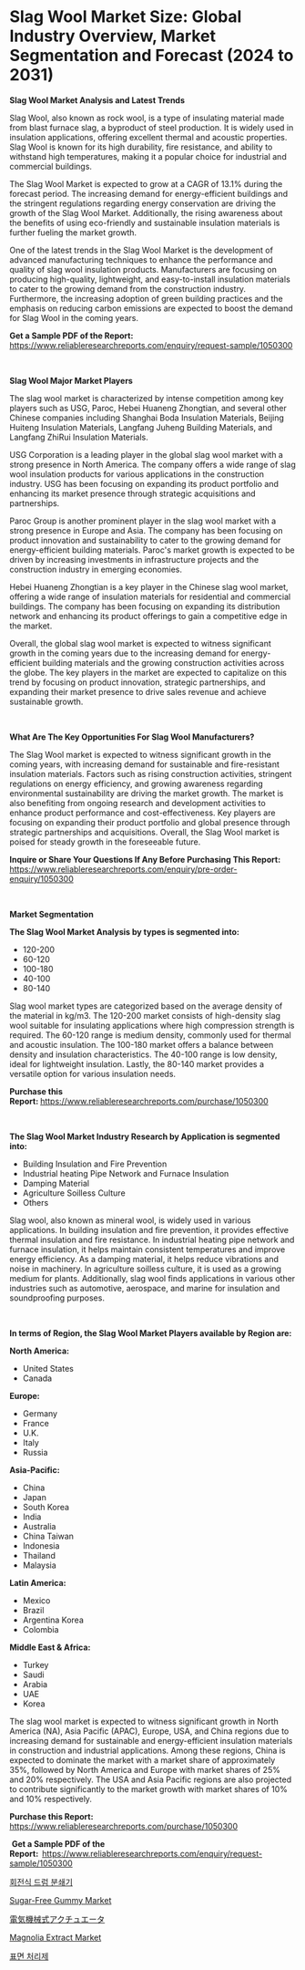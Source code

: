 <p><h1>Slag Wool Market Size: Global Industry Overview, Market Segmentation and Forecast (2024 to 2031)</h1></p><p><strong>Slag Wool Market Analysis and Latest Trends</strong></p>
<p><p>Slag Wool, also known as rock wool, is a type of insulating material made from blast furnace slag, a byproduct of steel production. It is widely used in insulation applications, offering excellent thermal and acoustic properties. Slag Wool is known for its high durability, fire resistance, and ability to withstand high temperatures, making it a popular choice for industrial and commercial buildings.</p><p>The Slag Wool Market is expected to grow at a CAGR of 13.1% during the forecast period. The increasing demand for energy-efficient buildings and the stringent regulations regarding energy conservation are driving the growth of the Slag Wool Market. Additionally, the rising awareness about the benefits of using eco-friendly and sustainable insulation materials is further fueling the market growth.</p><p>One of the latest trends in the Slag Wool Market is the development of advanced manufacturing techniques to enhance the performance and quality of slag wool insulation products. Manufacturers are focusing on producing high-quality, lightweight, and easy-to-install insulation materials to cater to the growing demand from the construction industry. Furthermore, the increasing adoption of green building practices and the emphasis on reducing carbon emissions are expected to boost the demand for Slag Wool in the coming years.</p></p>
<p><strong>Get a Sample PDF of the Report:&nbsp;</strong> <a href="https://www.reliableresearchreports.com/enquiry/request-sample/1050300">https://www.reliableresearchreports.com/enquiry/request-sample/1050300</a></p>
<p>&nbsp;</p>
<p><strong>Slag Wool Major Market Players</strong></p>
<p><p>The slag wool market is characterized by intense competition among key players such as USG, Paroc, Hebei Huaneng Zhongtian, and several other Chinese companies including Shanghai Boda Insulation Materials, Beijing Huiteng Insulation Materials, Langfang Juheng Building Materials, and Langfang ZhiRui Insulation Materials.</p><p>USG Corporation is a leading player in the global slag wool market with a strong presence in North America. The company offers a wide range of slag wool insulation products for various applications in the construction industry. USG has been focusing on expanding its product portfolio and enhancing its market presence through strategic acquisitions and partnerships.</p><p>Paroc Group is another prominent player in the slag wool market with a strong presence in Europe and Asia. The company has been focusing on product innovation and sustainability to cater to the growing demand for energy-efficient building materials. Paroc's market growth is expected to be driven by increasing investments in infrastructure projects and the construction industry in emerging economies.</p><p>Hebei Huaneng Zhongtian is a key player in the Chinese slag wool market, offering a wide range of insulation materials for residential and commercial buildings. The company has been focusing on expanding its distribution network and enhancing its product offerings to gain a competitive edge in the market.</p><p>Overall, the global slag wool market is expected to witness significant growth in the coming years due to the increasing demand for energy-efficient building materials and the growing construction activities across the globe. The key players in the market are expected to capitalize on this trend by focusing on product innovation, strategic partnerships, and expanding their market presence to drive sales revenue and achieve sustainable growth.</p></p>
<p>&nbsp;</p>
<p><strong>What Are The Key Opportunities For Slag Wool Manufacturers?</strong></p>
<p><p>The Slag Wool market is expected to witness significant growth in the coming years, with increasing demand for sustainable and fire-resistant insulation materials. Factors such as rising construction activities, stringent regulations on energy efficiency, and growing awareness regarding environmental sustainability are driving the market growth. The market is also benefiting from ongoing research and development activities to enhance product performance and cost-effectiveness. Key players are focusing on expanding their product portfolio and global presence through strategic partnerships and acquisitions. Overall, the Slag Wool market is poised for steady growth in the foreseeable future.</p></p>
<p><strong>Inquire or Share Your Questions If Any Before Purchasing This Report:</strong> <a href="https://www.reliableresearchreports.com/enquiry/pre-order-enquiry/1050300">https://www.reliableresearchreports.com/enquiry/pre-order-enquiry/1050300</a></p>
<p>&nbsp;</p>
<p><strong>Market Segmentation</strong></p>
<p><strong>The Slag Wool Market Analysis by types is segmented into:</strong></p>
<p><ul><li>120-200</li><li>60-120</li><li>100-180</li><li>40-100</li><li>80-140</li></ul></p>
<p><p>Slag wool market types are categorized based on the average density of the material in kg/m3. The 120-200 market consists of high-density slag wool suitable for insulating applications where high compression strength is required. The 60-120 range is medium density, commonly used for thermal and acoustic insulation. The 100-180 market offers a balance between density and insulation characteristics. The 40-100 range is low density, ideal for lightweight insulation. Lastly, the 80-140 market provides a versatile option for various insulation needs.</p></p>
<p><strong>Purchase this Report:&nbsp;</strong><a href="https://www.reliableresearchreports.com/purchase/1050300">https://www.reliableresearchreports.com/purchase/1050300</a></p>
<p>&nbsp;</p>
<p><strong>The Slag Wool Market Industry Research by Application is segmented into:</strong></p>
<p><ul><li>Building Insulation and Fire Prevention</li><li>Industrial heating Pipe Network and Furnace Insulation</li><li>Damping Material</li><li>Agriculture Soilless Culture</li><li>Others</li></ul></p>
<p><p>Slag wool, also known as mineral wool, is widely used in various applications. In building insulation and fire prevention, it provides effective thermal insulation and fire resistance. In industrial heating pipe network and furnace insulation, it helps maintain consistent temperatures and improve energy efficiency. As a damping material, it helps reduce vibrations and noise in machinery. In agriculture soilless culture, it is used as a growing medium for plants. Additionally, slag wool finds applications in various other industries such as automotive, aerospace, and marine for insulation and soundproofing purposes.</p></p>
<p>&nbsp;</p>
<p><strong>In terms of Region, the Slag Wool Market Players available by Region are:</strong></p>
<p>
    <p> <strong> North America: </strong>
        <ul>
            <li>United States</li>
            <li>Canada</li>
        </ul>
        </p> 
    <p> <strong> Europe: </strong>
        <ul>
            <li>Germany</li>
            <li>France</li>
            <li>U.K.</li>
            <li>Italy</li>
            <li>Russia</li>
        </ul>
        </p> 
    <p> <strong> Asia-Pacific: </strong>
        <ul>
            <li>China</li>
            <li>Japan</li>
            <li>South Korea</li>
            <li>India</li>
            <li>Australia</li>
            <li>China Taiwan</li>
            <li>Indonesia</li>
            <li>Thailand</li>
            <li>Malaysia</li>
        </ul>
        </p> 
    <p> <strong> Latin America: </strong>
        <ul>
            <li>Mexico</li>
            <li>Brazil</li>
            <li>Argentina Korea</li>
            <li>Colombia</li>
        </ul>
        </p> 
    <p> <strong> Middle East & Africa: </strong>
        <ul>
            <li>Turkey</li>
            <li>Saudi</li>
            <li>Arabia</li>
            <li>UAE</li>
            <li>Korea</li>
        </ul>
    </p>
    </p>
<p><p>The slag wool market is expected to witness significant growth in North America (NA), Asia Pacific (APAC), Europe, USA, and China regions due to increasing demand for sustainable and energy-efficient insulation materials in construction and industrial applications. Among these regions, China is expected to dominate the market with a market share of approximately 35%, followed by North America and Europe with market shares of 25% and 20% respectively. The USA and Asia Pacific regions are also projected to contribute significantly to the market growth with market shares of 10% and 10% respectively.</p></p>
<p><strong>Purchase this Report: </strong><a href="https://www.reliableresearchreports.com/purchase/1050300">https://www.reliableresearchreports.com/purchase/1050300</a></p>
<p>&nbsp;<strong>Get a Sample PDF of the Report:&nbsp;&nbsp;</strong><a href="https://www.reliableresearchreports.com/enquiry/request-sample/1050300">https://www.reliableresearchreports.com/enquiry/request-sample/1050300</a></p>
<p><strong></strong></p>
<p><p><a href="https://medium.com/@zolajenkins98/%ED%9A%8C%EC%A0%84-%EB%93%9C%EB%9F%BC-%EA%B7%B8%EB%9E%80-%EC%9C%A8%EB%A0%88%EC%9D%B4%ED%84%B0-%EC%8B%9C%EC%9E%A5-%EC%8B%9C%EC%9E%A5-cagr-%EC%8B%9C%EC%9E%A5-%EB%8F%99%ED%96%A5-%EB%B0%8F-%EC%84%B1%EC%9E%A5-%EC%A0%84%EB%9E%B5%EC%97%90-%EB%8C%80%ED%95%9C-%ED%86%B5%EC%B0%B0%EB%A0%A5-25b74dcbc6b6">회전식 드럼 분쇄기</a></p><p><a href="https://issuu.com/reportprime-2/docs/sugar-free-gummy-market-size-2030.pptx">Sugar-Free Gummy Market</a></p><p><a href="https://github.com/adcxff01450218/Market-Research-Report-List-1/blob/main/1940894192254.md">電気機械式アクチュエータ</a></p><p><a href="https://github.com/sonuprakash1/Market-Research-Report-List-1/blob/main/magnolia-extract-market.md">Magnolia Extract Market</a></p><p><a href="https://github.com/trmesnao7959541/Market-Research-Report-List-1/blob/main/7998932192068.md">표면 처리제</a></p></p>